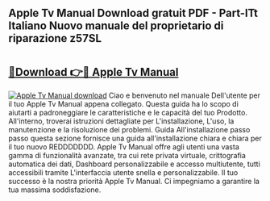 ## Apple Tv Manual Download gratuit PDF - Part-lTt Italiano Nuovo manuale del proprietario di riparazione z57SL

# <h2><a href="http://df93np.blite.top/?on=Apple+Tv+Manual">🔗Download 👉🔴 Apple Tv Manual</a></h2>

[![Apple Tv Manual download](https://i.imgur.com/lujVjoI.png)](http://df93np.blite.top/?on=Apple+Tv+Manual)
Ciao e benvenuto nel manuale Dell'utente per il tuo Apple Tv Manual appena collegato. Questa guida ha lo scopo di aiutarti a padroneggiare le caratteristiche e le capacità del tuo Prodotto. All'interno, troverai istruzioni dettagliate per L'installazione, L'uso, la manutenzione e la risoluzione dei problemi. Guida All'installazione passo passo questa sezione fornisce una guida all'installazione chiara e chiara per il tuo nuovo REDDDDDDD. Apple Tv Manual offre agli utenti una vasta gamma di funzionalità avanzate, tra cui rete privata virtuale, crittografia automatica dei dati, Dashboard personalizzabile e accesso multiutente, tutti accessibili tramite L'interfaccia utente snella e personalizzabile. Il tuo successo è la nostra priorità Apple Tv Manual. Ci impegniamo a garantire la tua massima soddisfazione.
